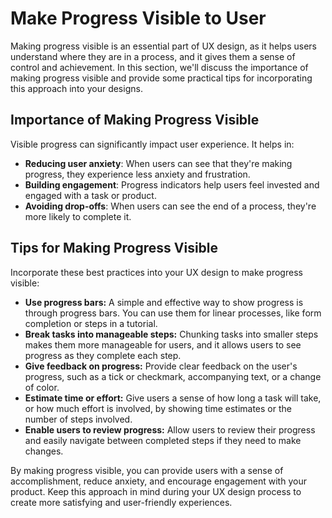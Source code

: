 # Make Progress Visible to User

Making progress visible is an essential part of UX design, as it helps users understand where they are in a process, and it gives them a sense of control and achievement. In this section, we'll discuss the importance of making progress visible and provide some practical tips for incorporating this approach into your designs.

## Importance of Making Progress Visible

Visible progress can significantly impact user experience. It helps in:

- **Reducing user anxiety**: When users can see that they're making progress, they experience less anxiety and frustration.
- **Building engagement**: Progress indicators help users feel invested and engaged with a task or product.
- **Avoiding drop-offs**: When users can see the end of a process, they're more likely to complete it.

## Tips for Making Progress Visible

Incorporate these best practices into your UX design to make progress visible:

- **Use progress bars:** A simple and effective way to show progress is through progress bars. You can use them for linear processes, like form completion or steps in a tutorial.
- **Break tasks into manageable steps:** Chunking tasks into smaller steps makes them more manageable for users, and it allows users to see progress as they complete each step.
- **Give feedback on progress:** Provide clear feedback on the user's progress, such as a tick or checkmark, accompanying text, or a change of color.
- **Estimate time or effort:** Give users a sense of how long a task will take, or how much effort is involved, by showing time estimates or the number of steps involved.
- **Enable users to review progress:** Allow users to review their progress and easily navigate between completed steps if they need to make changes.

By making progress visible, you can provide users with a sense of accomplishment, reduce anxiety, and encourage engagement with your product. Keep this approach in mind during your UX design process to create more satisfying and user-friendly experiences.
